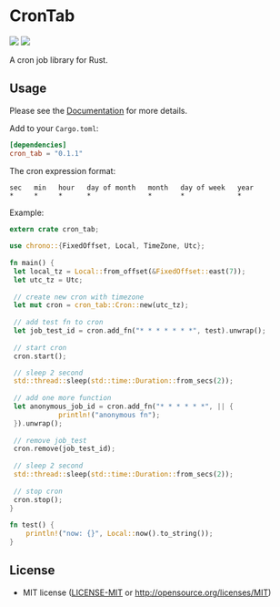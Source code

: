 
# CronTab
[![](https://docs.rs/cron_tab/badge.svg)](https://docs.rs/cron_tab) [![](https://img.shields.io/crates/v/cron_tab.svg)](https://crates.io/crates/cron_tab) 

A cron job library for Rust.

## Usage

Please see the [Documentation](https://docs.rs/cron_tab/) for more details.

Add to your `Cargo.toml`:

```toml
[dependencies]
cron_tab = "0.1.1"
```

The cron expression format:

```text
sec   min   hour   day of month   month   day of week   year
*     *     *      *              *       *             *
```
Example:

```rust
extern crate cron_tab;  
  
use chrono::{FixedOffset, Local, TimeZone, Utc};  
  
fn main() {  
 let local_tz = Local::from_offset(&FixedOffset::east(7));  
 let utc_tz = Utc;  
 
 // create new cron with timezone
 let mut cron = cron_tab::Cron::new(utc_tz);  
  
 // add test fn to cron
 let job_test_id = cron.add_fn("* * * * * * *", test).unwrap();  
  
 // start cron
 cron.start();  

 // sleep 2 second
 std::thread::sleep(std::time::Duration::from_secs(2));
 
 // add one more function
 let anonymous_job_id = cron.add_fn("* * * * * *", || {  
            println!("anonymous fn");  
 }).unwrap();  
  
 // remove job_test  
 cron.remove(job_test_id);  
  
 // sleep 2 second
 std::thread::sleep(std::time::Duration::from_secs(2));
  
 // stop cron  
 cron.stop();  
}  
  
fn test() {  
    println!("now: {}", Local::now().to_string());  
}
```

## License
 * MIT license ([LICENSE-MIT](LICENSE-MIT) or
   http://opensource.org/licenses/MIT)